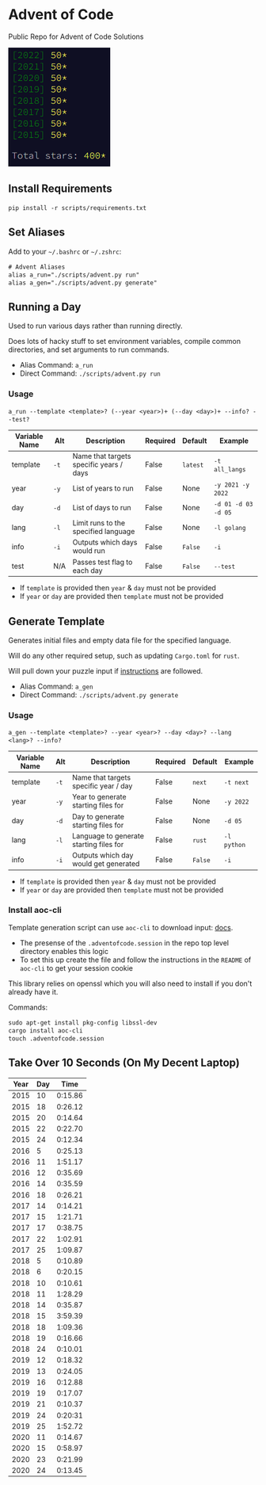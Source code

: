 # Advent of Code

Public Repo for Advent of Code Solutions

![Years Completed](advent-completed.png)

## Install Requirements

```
pip install -r scripts/requirements.txt
```

## Set Aliases

Add to your `~/.bashrc` or `~/.zshrc`:

```
# Advent Aliases
alias a_run="./scripts/advent.py run"
alias a_gen="./scripts/advent.py generate"
```

## Running a Day

Used to run various days rather than running directly.

Does lots of hacky stuff to set environment variables, compile common directories,
and set arguments to run commands.

* Alias Command: `a_run`
* Direct Command: `./scripts/advent.py run`

### Usage

```
a_run --template <template>? (--year <year>)+ (--day <day>)+ --info? --test?
```

| Variable Name | Alt  | Description                             | Required  | Default  | Example             |
| ------------- | ---- | --------------------------------------- | --------- | -------- | ------------------- |
| template      | `-t` | Name that targets specific years / days | False     | `latest` | `-t all_langs`      |
| year          | `-y` | List of years to run                    | False     | None     | `-y 2021 -y 2022`   |
| day           | `-d` | List of days to run                     | False     | None     | `-d 01 -d 03 -d 05` |
| lang          | `-l` | Limit runs to the specified language    | False     | None     | `-l golang`         |
| info          | `-i` | Outputs which days would run            | False     | `False`  | `-i`                |
| test          | N/A  | Passes test flag to each day            | False     | `False`  | `--test`            |

* If `template` is provided then `year` & `day` must not be provided
* If  `year` or `day` are provided then `template` must not be provided

## Generate Template

Generates initial files and empty data file for the specified language.

Will do any other required setup, such as updating `Cargo.toml` for `rust`.

Will pull down your puzzle input if [instructions](##install-aoc-cli) are followed.

* Alias Command: `a_gen`
* Direct Command: `./scripts/advent.py generate`

### Usage

```
a_gen --template <template>? --year <year>? --day <day>? --lang <lang>? --info?
```

| Variable Name | Alt  | Description                              | Required  | Default | Example     |
| ------------- | ---- | ---------------------------------------- | --------- | ------- | ----------- |
| template      | `-t` | Name that targets specific year / day    | False     | `next`  | `-t next`   |
| year          | `-y` | Year to generate starting files for      | False     | None    | `-y 2022`   |
| day           | `-d` | Day to generate starting files for       | False     | None    | `-d 05`     |
| lang          | `-l` | Language to generate starting files for  | False     | `rust`  | `-l python` |
| info          | `-i` | Outputs which day would get generated    | False     | `False` | `-i`        |

* If `template` is provided then `year` & `day` must not be provided
* If  `year` or `day` are provided then `template` must not be provided

### Install aoc-cli

Template generation script can use `aoc-cli` to download input: [docs](https://github.com/scarvalhojr/aoc-cli).

* The presense of the `.adventofcode.session` in the repo top level directory enables this logic
* To set this up create the file and follow the instructions in the `README` of `aoc-cli` to get your session cookie

This library relies on openssl which you will also need to install if you don't already have it.

Commands:

```
sudo apt-get install pkg-config libssl-dev
cargo install aoc-cli
touch .adventofcode.session
```

## Take Over 10 Seconds (On My Decent Laptop)

| Year | Day  | Time    |
| ---- | ---- | ------- |
| 2015 | 10   | 0:15.86 |
| 2015 | 18   | 0:26.12 |
| 2015 | 20   | 0:14.64 |
| 2015 | 22   | 0:22.70 |
| 2015 | 24   | 0:12.34 |
| 2016 | 5    | 0:25.13 |
| 2016 | 11   | 1:51.17 |
| 2016 | 12   | 0:35.69 |
| 2016 | 14   | 0:35.59 |
| 2016 | 18   | 0:26.21 |
| 2017 | 14   | 0:14.21 |
| 2017 | 15   | 1:21.71 |
| 2017 | 17   | 0:38.75 |
| 2017 | 22   | 1:02.91 |
| 2017 | 25   | 1:09.87 |
| 2018 | 5    | 0:10.89 |
| 2018 | 6    | 0:20.15 |
| 2018 | 10   | 0:10.61 |
| 2018 | 11   | 1:28.29 |
| 2018 | 14   | 0:35.87 |
| 2018 | 15   | 3:59.39 |
| 2018 | 18   | 1:09.36 |
| 2018 | 19   | 0:16.66 |
| 2018 | 24   | 0:10.01 |
| 2019 | 12   | 0:18.32 |
| 2019 | 13   | 0:24.05 |
| 2019 | 16   | 0:12.88 |
| 2019 | 19   | 0:17.07 |
| 2019 | 21   | 0:10.37 |
| 2019 | 24   | 0:20:31 |
| 2019 | 25   | 1:52.72 |
| 2020 | 11   | 0:14.67 |
| 2020 | 15   | 0:58.97 |
| 2020 | 23   | 0:21.99 |
| 2020 | 24   | 0:13.45 |
